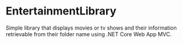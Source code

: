 # EntertainmentLibrary
 Simple library that displays movies or tv shows and their information retrievable from their folder name  using .NET Core Web App MVC.
